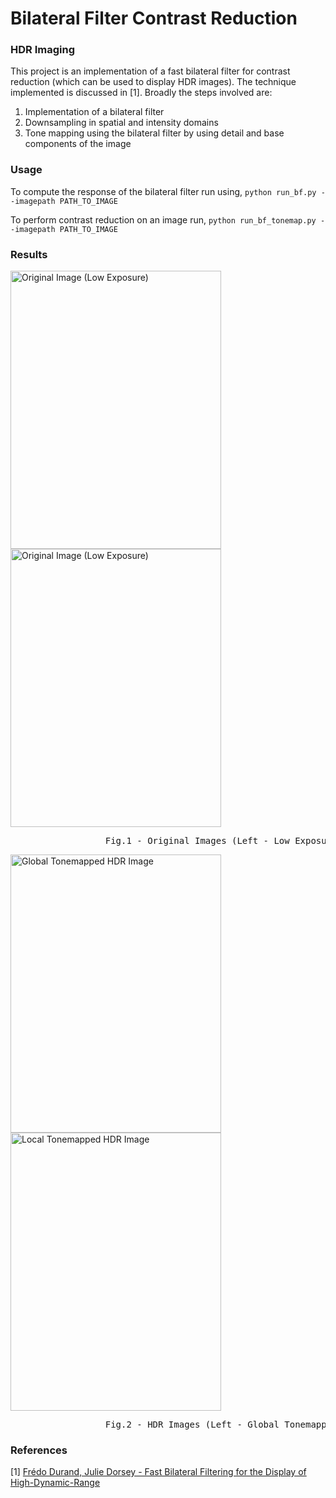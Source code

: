 # Bilateral Filter Contrast Reduction

### HDR Imaging

This project is an implementation of a fast bilateral filter for contrast reduction (which can be used to display HDR images). The technique implemented is discussed in [1]. Broadly the steps involved are:
1. Implementation of a bilateral filter
2. Downsampling in spatial and intensity domains
3. Tone mapping using the bilateral filter by using detail and base components of the image 

### Usage

To compute the response of the bilateral filter run using,
`python run_bf.py --imagepath PATH_TO_IMAGE`

To perform contrast reduction on an image run,
`python run_bf_tonemap.py --imagepath PATH_TO_IMAGE`

### Results

<img src="/images/1_4.png" alt="Original Image (Low Exposure)" width="337" height="445">     <img src="/images/32_1.png" alt="Original Image (Low Exposure)" width="337" height="445">
<pre>
                  Fig.1 - Original Images (Left - Low Exposure Image, Right - High Exposure Image) </pre>

<img src="/images/0_Calib_Chapel_CRF0.jpg" alt="Global Tonemapped HDR Image" width="337" height="445">     <img src="/images/0_Calib_Chapel_local_CRF0.jpg" alt="Local Tonemapped HDR Image" width="337" height="445">

<pre>
                  Fig.2 - HDR Images (Left - Global Tonemapping, Right - Local Tonemapping) </pre>

### References

[1] [Frédo Durand, Julie Dorsey - Fast Bilateral Filtering for the Display of High-Dynamic-Range](https://people.csail.mit.edu/fredo/PUBLI/Siggraph2002/DurandBilateral.pdf)
